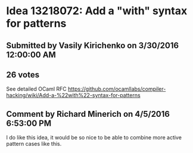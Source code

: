 # Idea 13218072: Add a "with" syntax for patterns #

## Submitted by Vasily Kirichenko on 3/30/2016 12:00:00 AM

## 26 votes

See detailed OCaml RFC https://github.com/ocamllabs/compiler-hacking/wiki/Add-a-%22with%22-syntax-for-patterns




## Comment by Richard Minerich on 4/5/2016 6:53:00 PM

I do like this idea, it would be so nice to be able to combine more active pattern cases like this.

